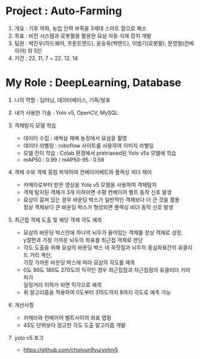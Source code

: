 # Project : Auto-Farming
1. 개요 : 기후 악화, 농업 인력 부족을 3세대 스마트 팜으로 해소
2. 목표 : 비전 시스템과 로봇팔을 활용한 묘삼 자동 식재 장치 개발
3. 팀원 : 박진우(하드웨어, 프론트엔드), 윤승욱(백엔드), 이범기(로봇팔), 문영철(컨베이어) 외 5인
4. 기간 : 22. 11. 7 ~ 22. 12. 14

# My Role : DeepLearning, Database
1. 나의 역할 : 딥러닝, 데이터베이스, 기획/발표

2. 내가 사용한 기술 : Yolo v5, OpenCV, MySQL

3. 객체탐지 모델 학습
    - 데이터 수집 : 새싹삼 재배 농장에서 묘삼을 촬영
    - 데이터 라벨링 : roboflow 사이트를 사용하여 이미지 라벨링
    - 모델 전이 학습 : Colab 환경에서 pretrianed된 Yolo v5s 모델에 학습
    - mAP50 : 0.99 / mAP50-95 : 0.58 

4. 객체 수와 객체 뭉침 파악하여 컨베이어베트와 플렉싱 피더 제어 
    - 카메라로부터 받은 영상을 Yolo v5 모델을 사용하여 객체탐지
    - 객체 탐지된 객체가 3개 이하이면 수평 컨베이어 벨트 동작 신호 발생
    - 묘상이 뭉쳐 있는 경우 바운딩 박스가 일반적인 객체보다 더 큰 것을 활용  
      정상 객체보다 큰 바운딩 박스가 형성되면 플랙싱 비더 동작 신호 발생

5. 최근접 객체 도출 및 해당 객체 각도 예측
    - 묘삼의 바운딩 박스안에 하나의 뇌두가 들어있는 객체를 정상 객체로 상정,  
      y절편과 가장 가까운 뇌두의 좌표를 최근접 객체로 판단
    - 각도 도출을 위해 묘삼의 바운딩 박스 네 꼭짓점과 뇌두의 중심좌표간의 유클리드 거리 계산,  
      가장 가까운 바운딩 박스에 따라 묘삼의 각도를 예측
    - 0도 90도 180도 270도의 직각인 경우 최근접점과 차근접점의 유클리더 거리차가  
      일정거리 이하가 되면 직각으로 예측
    - 위 알고리즘을 적용하여 0도부터 315도까지 8까지 각도로 예측 가능

6. 개선사항
    - 카메라와 컨베이어 벨트사이의 좌표 맵핑
    - 45도 단위보다 정교한 각도 도출 알고리즘 개발
    
7. yolo v5 포크
    - https://github.com/choiyun9yu/yolov5
